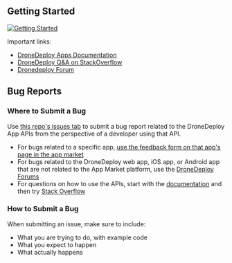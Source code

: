 ## Getting Started
[![Getting Started](https://img.youtube.com/vi/xieC4o5JEUs/0.jpg)](https://www.youtube.com/watch?v=xieC4o5JEUs)

Important links:
- [DroneDeploy Apps Documentation](http://developer.dronedeploy.com/applications)
- [DroneDeploy Q&A on StackOverflow](https://stackoverflow.com/questions/tagged/dronedeploy)
- [Dronedeploy Forum](http://forum.dronedeploy.com/)

## Bug Reports

### Where to Submit a Bug

Use [this repo's issues tab](https://github.com/dronedeploy/dronedeploy-apps/issues) to submit a bug report related to the DroneDeploy App APIs from the perspective of a developer using that API.

- For bugs related to a specific app, [use the feedback form on that app's page in the app market](https://www.dronedeploy.com/app2/applications)
- For bugs related to the DroneDeploy web app, iOS app, or Android app that are not related to the App Market platform, use the [DroneDeploy Forums](http://forum.dronedeploy.com/c/bug-reports-feedback)
- For questions on how to use the APIs, start with the [documentation](http://developer.dronedeploy.com/applications) and then try [Stack Overflow](https://stackoverflow.com/questions/tagged/dronedeploy)

### How to Submit a Bug

When submitting an issue, make sure to include:
- What you are trying to do, with example code
- What you expect to happen
- What actually happens
